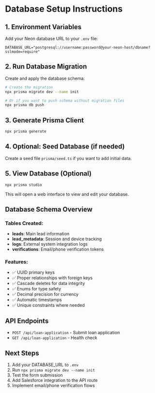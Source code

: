 # Database Setup Instructions

## 1. Environment Variables

Add your Neon database URL to your `.env` file:

```env
DATABASE_URL="postgresql://username:password@your-neon-host/dbname?sslmode=require"
```

## 2. Run Database Migration

Create and apply the database schema:

```bash
# Create the migration
npx prisma migrate dev --name init

# Or if you want to push schema without migration files
npx prisma db push
```

## 3. Generate Prisma Client

```bash
npx prisma generate
```

## 4. Optional: Seed Database (if needed)

Create a seed file `prisma/seed.ts` if you want to add initial data.

## 5. View Database (Optional)

```bash
npx prisma studio
```

This will open a web interface to view and edit your database.

## Database Schema Overview

### Tables Created:

- **leads**: Main lead information
- **lead_metadata**: Session and device tracking
- **logs**: External system integration logs
- **verifications**: Email/phone verification tokens

### Features:

- ✅ UUID primary keys
- ✅ Proper relationships with foreign keys
- ✅ Cascade deletes for data integrity
- ✅ Enums for type safety
- ✅ Decimal precision for currency
- ✅ Automatic timestamps
- ✅ Unique constraints where needed

## API Endpoints

- `POST /api/loan-application` - Submit loan application
- `GET /api/loan-application` - Health check

## Next Steps

1. Add your DATABASE_URL to `.env`
2. Run `npx prisma migrate dev --name init`
3. Test the form submission
4. Add Salesforce integration to the API route
5. Implement email/phone verification flows
